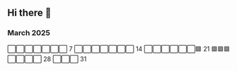 ## Hi there 👋

<!--
**Github stats**

- 💬 30 comments
**rebelmachina/rebelmachina** is a ✨ _special_ ✨ repository because its `README.md` (this file) appears on your GitHub profile.

Here are some ideas to get you started:

- 🔭 I’m currently working on ...
- 🌱 I’m currently learning ...
- 👯 I’m looking to collaborate on ...
- 🤔 I’m looking for help with ...
- 💬 Ask me about ...
- 📫 How to reach me: ...
- 😄 Pronouns: ...
- ⚡ Fun fact: ...
-->

### March 2025
⬜⬜⬜⬜⬜⬜⬜ 7
⬜⬜⬜⬜⬜⬜⬜ 14
⬜⬜⬜⬜⬜⬜🟩 21
🟩🟩🟩⬜⬜⬜⬜ 28
⬜⬜⬜ 31
 



